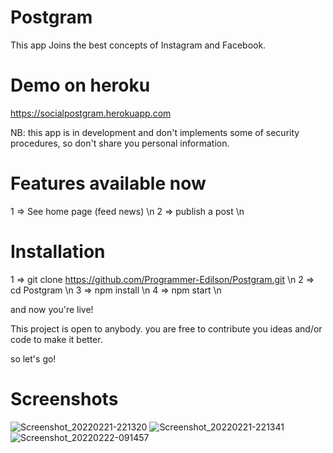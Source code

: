 # Postgram
This app Joins the best concepts of Instagram and Facebook.

# Demo on heroku
https://socialpostgram.herokuapp.com

NB: this app is in development and don't implements some of security procedures, so don't share you personal information.

# Features available now
1 => See home page (feed news) \n
2 => publish a post \n

# Installation
1 => git clone https://github.com/Programmer-Edilson/Postgram.git \n
2 => cd Postgram \n
3 => npm install \n
4 => npm start \n

and now you're live! 

This project is open to anybody. you are free to contribute you ideas and/or code to make it better.

so let's go!

# Screenshots
![Screenshot_20220221-221320](https://user-images.githubusercontent.com/78730979/155081134-745ebf00-7bf9-46cc-9148-63e9c3c1c1cf.png)
![Screenshot_20220221-221341](https://user-images.githubusercontent.com/78730979/155081161-2d206c5b-437d-4254-a385-782af3a7a452.png)
![Screenshot_20220222-091457](https://user-images.githubusercontent.com/78730979/155081318-b999bf7c-8aa8-407b-8515-acc4cc9312a4.png)
